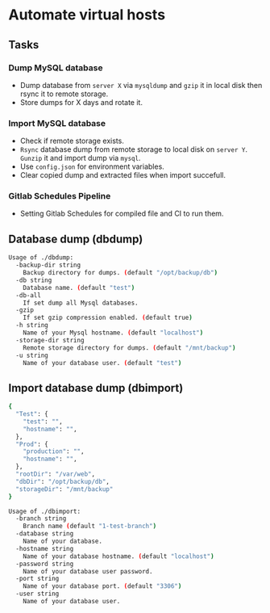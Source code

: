 # Automate virtual hosts

## Tasks

### Dump MySQL database

- Dump database from `server X` via `mysqldump` and `gzip` it in local disk then rsync it to remote storage.
- Store dumps for X days and rotate it.

### Import MySQL database

- Check if remote storage exists.
- `Rsync` database dump from remote storage to local disk on `server Y`. `Gunzip` it and import dump via `mysql`.
- Use `config.json` for environment variables.
- Clear copied dump and extracted files when import succefull.

### Gitlab Schedules Pipeline

- Setting Gitlab Schedules for compiled file and CI to run them.

## Database dump (dbdump)

```bash
Usage of ./dbdump:
  -backup-dir string
    Backup directory for dumps. (default "/opt/backup/db")
  -db string
    Database name. (default "test")
  -db-all
    If set dump all Mysql databases.
  -gzip
    If set gzip compression enabled. (default true)
  -h string
    Name of your Mysql hostname. (default "localhost")
  -storage-dir string
    Remote storage directory for dumps. (default "/mnt/backup")
  -u string
    Name of your database user. (default "test")
```

## Import database dump (dbimport)

```bash
{
  "Test": {
    "test": "",
    "hostname": "",
  },
  "Prod": {
    "production": "",
    "hostname": "",
  },
  "rootDir": "/var/web",
  "dbDir": "/opt/backup/db",
  "storageDir": "/mnt/backup"
}

Usage of ./dbimport:
  -branch string
    Branch name (default "1-test-branch")
  -database string
    Name of your database.
  -hostname string
    Name of your database hostname. (default "localhost")
  -password string
    Name of your database user password.
  -port string
    Name of your database port. (default "3306")
  -user string
    Name of your database user.
```
